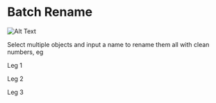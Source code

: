 # Batch Rename

![Alt Text](./gifs/maybe.gif)

Select multiple objects and input a name to rename them all with clean numbers, eg

Leg 1

Leg 2

Leg 3
